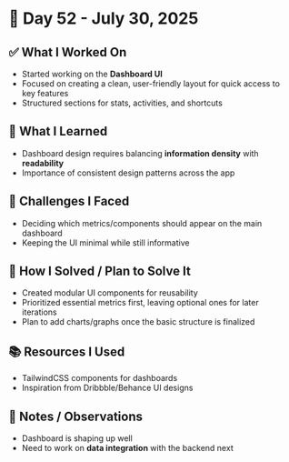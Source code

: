 # 📅 Day 52 - July 30, 2025

## ✅ What I Worked On
- Started working on the **Dashboard UI**  
- Focused on creating a clean, user-friendly layout for quick access to key features  
- Structured sections for stats, activities, and shortcuts  

## 🧠 What I Learned
- Dashboard design requires balancing **information density** with **readability**  
- Importance of consistent design patterns across the app  

## 🧩 Challenges I Faced
- Deciding which metrics/components should appear on the main dashboard  
- Keeping the UI minimal while still informative  

## 🔧 How I Solved / Plan to Solve It
- Created modular UI components for reusability  
- Prioritized essential metrics first, leaving optional ones for later iterations  
- Plan to add charts/graphs once the basic structure is finalized  

## 📚 Resources I Used
- TailwindCSS components for dashboards  
- Inspiration from Dribbble/Behance UI designs  

## 💬 Notes / Observations
- Dashboard is shaping up well  
- Need to work on **data integration** with the backend next  
